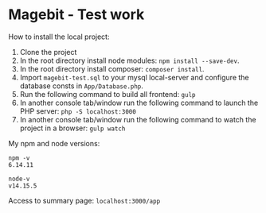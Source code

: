 # Magebit - Test work

How to install the local project:

1. Clone the project
2. In the root directory install node modules: `npm install --save-dev`.
3. In the root directory install composer: `composer install`.
4. Import `magebit-test.sql` to your mysql local-server and configure the database consts in `App/Database.php`.
5. Run the following command to build all frontend: `gulp`
6. In another console tab/window run the following command to launch the PHP server: `php -S localhost:3000`
7. In another console tab/window run the following command to watch the project in a browser: `gulp watch`

My npm and node versions: 
```
npm -v
6.14.11

node-v
v14.15.5
```

Access to summary page: `localhost:3000/app`